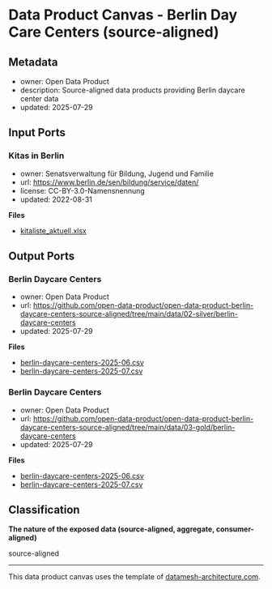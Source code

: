 
# Data Product Canvas - Berlin Day Care Centers (source-aligned)

## Metadata

* owner: Open Data Product
* description: Source-aligned data products providing Berlin daycare center data
* updated: 2025-07-29

## Input Ports

### Kitas in Berlin

* owner: Senatsverwaltung für Bildung, Jugend und Familie
* url: https://www.berlin.de/sen/bildung/service/daten/
* license: CC-BY-3.0-Namensnennung
* updated: 2022-08-31

**Files**

* [kitaliste_aktuell.xlsx](https://www.berlin.de/sen/jugend/traegerservice/kitaliste_aktuell.xlsx)

## Output Ports

### Berlin Daycare Centers

* owner: Open Data Product
* url: https://github.com/open-data-product/open-data-product-berlin-daycare-centers-source-aligned/tree/main/data/02-silver/berlin-daycare-centers
* updated: 2025-07-29

**Files**

* [berlin-daycare-centers-2025-06.csv](https://raw.githubusercontent.com/open-data-product/open-data-product-berlin-daycare-centers-source-aligned/main/data/02-silver/berlin-daycare-centers/berlin-daycare-centers-2025-06.csv)
* [berlin-daycare-centers-2025-07.csv](https://raw.githubusercontent.com/open-data-product/open-data-product-berlin-daycare-centers-source-aligned/main/data/02-silver/berlin-daycare-centers/berlin-daycare-centers-2025-07.csv)

### Berlin Daycare Centers

* owner: Open Data Product
* url: https://github.com/open-data-product/open-data-product-berlin-daycare-centers-source-aligned/tree/main/data/03-gold/berlin-daycare-centers
* updated: 2025-07-29

**Files**

* [berlin-daycare-centers-2025-06.csv](https://raw.githubusercontent.com/open-data-product/open-data-product-berlin-daycare-centers-source-aligned/main/data/03-gold/berlin-daycare-centers/berlin-daycare-centers-2025-06.csv)
* [berlin-daycare-centers-2025-07.csv](https://raw.githubusercontent.com/open-data-product/open-data-product-berlin-daycare-centers-source-aligned/main/data/03-gold/berlin-daycare-centers/berlin-daycare-centers-2025-07.csv)

## Classification

**The nature of the exposed data (source-aligned, aggregate, consumer-aligned)**

source-aligned


---
This data product canvas uses the template of [datamesh-architecture.com](https://www.datamesh-architecture.com/data-product-canvas).